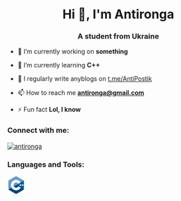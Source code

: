 <h1 align="center">Hi 👋, I'm Antironga</h1>
<h3 align="center">A student from Ukraine</h3>

- 🔭 I’m currently working on **something**

- 🌱 I’m currently learning **C++**

- 📝 I regularly write anyblogs on [t.me/AntiPostik](t.me/AntiPostik)

- 📫 How to reach me **antironga@gmail.com**

- ⚡ Fun fact **Lol, I know**

<h3 align="left">Connect with me:</h3>
<p align="left">
<a href="https://www.youtube.com/c/antironga" target="blank"><img align="center" src="https://raw.githubusercontent.com/rahuldkjain/github-profile-readme-generator/master/src/images/icons/Social/youtube.svg" alt="antironga" height="30" width="40" /></a>
</p>

<h3 align="left">Languages and Tools:</h3>
<p align="left"> <a href="https://www.w3schools.com/cpp/" target="_blank" rel="noreferrer"> <img src="https://raw.githubusercontent.com/devicons/devicon/master/icons/cplusplus/cplusplus-original.svg" alt="cplusplus" width="40" height="40"/> </a> </p>
